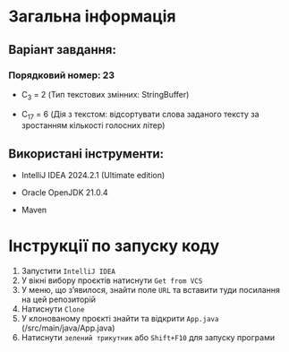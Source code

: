 # Загальна інформація

## Варіант завдання:

### Порядковий номер: 23

- C<sub>3</sub> = 2 (Тип текстових змінних: StringBuffer)

- C<sub>17</sub> = 6 (Дія з текстом: відсортувати слова заданого тексту за зростанням кількості голосних літер)

## Використані інструменти:

- IntelliJ IDEA 2024.2.1 (Ultimate edition)

- Oracle OpenJDK 21.0.4

- Maven

# Інструкції по запуску коду

1. Запустити `IntelliJ IDEA`
2. У вікні вибору проєктів натиснути `Get from VCS`
3. У меню, що з’явилося, знайти поле `URL` та вставити туди посилання на цей репозиторій
4. Натиснути `Clone`
5. У клонованому проєкті знайти та відкрити `App.java` (/src/main/java/App.java)
6. Натиснути `зелений трикутник` або `Shift+F10` для запуску програми

